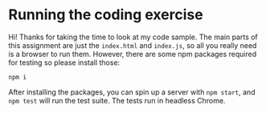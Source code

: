 # Running the coding exercise

Hi! Thanks for taking the time to look at my code sample.
The main parts of this assignment are just the `index.html` and `index.js`,
so all you really need is a browser to run them. However, there are some
npm packages required for testing so please install those:

```
npm i
```

After installing the packages, you can spin up a server with `npm start`,
and `npm test` will run the test suite. The tests run in headless Chrome.
